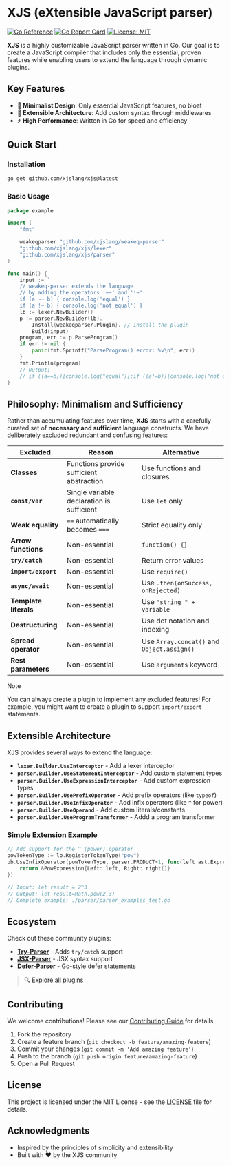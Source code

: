 # XJS (eXtensible JavaScript parser)

[![Go Reference](https://pkg.go.dev/badge/github.com/xjslang/xjs.svg)](https://pkg.go.dev/github.com/xjslang/xjs)
[![Go Report Card](https://goreportcard.com/badge/github.com/xjslang/xjs)](https://goreportcard.com/report/github.com/xjslang/xjs)
[![License: MIT](https://img.shields.io/badge/License-MIT-yellow.svg)](https://opensource.org/licenses/MIT)

**XJS** is a highly customizable JavaScript parser written in Go. Our goal is to create a JavaScript compiler that includes only the essential, proven features while enabling users to extend the language through dynamic plugins.

## Key Features

- **🎯 Minimalist Design**: Only essential JavaScript features, no bloat
- **🔧 Extensible Architecture**: Add custom syntax through middlewares
- **⚡ High Performance**: Written in Go for speed and efficiency  

## Quick Start

### Installation

```bash
go get github.com/xjslang/xjs@latest
```

### Basic Usage

```go
package example

import (
	"fmt"

	weakeqparser "github.com/xjslang/weakeq-parser"
	"github.com/xjslang/xjs/lexer"
	"github.com/xjslang/xjs/parser"
)

func main() {
	input := `
	// weakeq-parser extends the language
	// by adding the operators '~~' and '!~'
	if (a ~~ b) { console.log('equal') }
	if (a !~ b) { console.log('not equal') }`
	lb := lexer.NewBuilder()
	p := parser.NewBuilder(lb).
		Install(weakeqparser.Plugin). // install the plugin
		Build(input)
	program, err := p.ParseProgram()
	if err != nil {
		panic(fmt.Sprintf("ParseProgram() error: %v\n", err))
	}
	fmt.Println(program)
	// Output:
	// if ((a==b)){console.log("equal")};if ((a!=b)){console.log("not equal")}
}
```

## Philosophy: Minimalism and Sufficiency

Rather than accumulating features over time, **XJS** starts with a carefully curated set of **necessary and sufficient** language constructs. We have deliberately excluded redundant and confusing features:

| Excluded | Reason | Alternative |
|----------|--------|-------------|
| **Classes** | Functions provide sufficient abstraction | Use functions and closures |
| **`const/var`** | Single variable declaration is sufficient | Use `let` only |
| **Weak equality** | `==` automatically becomes `===` | Strict equality only |
| **Arrow functions** | Non-essential | `function() {}` |
| **`try/catch`** | Non-essential | Return error values |
| **`import/export`** | Non-essential | Use `require()` |
| **`async/await`** | Non-essential | Use `.then(onSuccess, onRejected)` |
| **Template literals** | Non-essential | Use `"string " + variable` |
| **Destructuring** | Non-essential | Use dot notation and indexing |
| **Spread operator** | Non-essential | Use `Array.concat()` and `Object.assign()` |
| **Rest parameters** | Non-essential | Use `arguments` keyword |

> [!NOTE]
> You can always create a plugin to implement any excluded features! For example, you might want to create a plugin to support `import/export` statements.

## Extensible Architecture

XJS provides several ways to extend the language:

- **`lexer.Builder.UseInterceptor`** - Add a lexer interceptor
- **`parser.Builder.UseStatementInterceptor`** - Add custom statement types
- **`parser.Builder.UseExpressionInterceptor`** - Add custom expression types  
- **`parser.Builder.UsePrefixOperator`** - Add prefix operators (like `typeof`)
- **`parser.Builder.UseInfixOperator`** - Add infix operators (like `^` for power)
- **`parser.Builder.UseOperand`** - Add custom literals/constants
- **`parser.Builder.UseProgramTransformer`** - Addd a program transformer

### Simple Extension Example

```go
// Add support for the ^ (power) operator
powTokenType := lb.RegisterTokenType("pow")
pb.UseInfixOperator(powTokenType, parser.PRODUCT+1, func(left ast.Expression, right func() ast.Expression) ast.Expression {
    return &PowExpression{Left: left, Right: right()}
})

// Input: let result = 2^3
// Output: let result=Math.pow(2,3)
// Complete example: ./parser/parser_examples_test.go
```

<!-- ## Documentation

- **[Getting Started Guide](docs/getting-started.md)** - Step-by-step tutorial
- **[Extension Examples](docs/examples/)** - Complete code examples
- **[API Reference](docs/api-reference.md)** - Detailed API documentation
- **[Plugin Development](docs/plugin-development.md)** - Build your own extensions
- **[Architecture Overview](docs/architecture.md)** - Understanding XJS internals -->

## Ecosystem

Check out these community plugins:

- **[Try-Parser](https://github.com/xjslang/try-parser)** - Adds `try/catch` support
- **[JSX-Parser](https://github.com/xjslang/jsx-parser)** - JSX syntax support
- **[Defer-Parser](https://github.com/xjslang/defer-parser)** - Go-style defer statements

> 🔍 [Explore all plugins](https://github.com/search?q=org%3Axjslang+-parser&type=repositories)

## Contributing

We welcome contributions! Please see our [Contributing Guide](CONTRIBUTING.md) for details.

1. Fork the repository
2. Create a feature branch (`git checkout -b feature/amazing-feature`)
3. Commit your changes (`git commit -m 'Add amazing feature'`)
4. Push to the branch (`git push origin feature/amazing-feature`)
5. Open a Pull Request

## License

This project is licensed under the MIT License - see the [LICENSE](LICENSE) file for details.

## Acknowledgments

- Inspired by the principles of simplicity and extensibility
- Built with ❤️ by the XJS community
